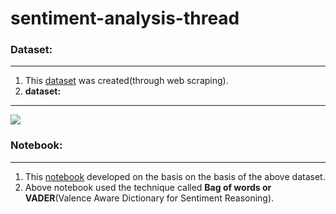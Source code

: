 # sentiment-analysis-thread

### **Dataset:** 
---
1. This [dataset](https://www.kaggle.com/datasets/shuvammandal121/37000-reviews-of-thread-app-dataset) was created(through web scraping).
2. **dataset:**
---
![](https://www.googleapis.com/download/storage/v1/b/kaggle-user-content/o/inbox%2F10946841%2F0bee4ec6e9bd40fe17a2160d9ea0924b%2FScreenshot%202023-08-10%20123248.png?generation=1691651002773440&alt=media)
### **Notebook:** 
---
1. This [notebook](https://www.kaggle.com/code/shuvammandal121/sentiment-analysis-on-the-dataset)  developed on the basis on the basis of the above dataset. 
2. Above notebook used the technique called **Bag of words or VADER**(Valence Aware Dictionary for Sentiment Reasoning).
